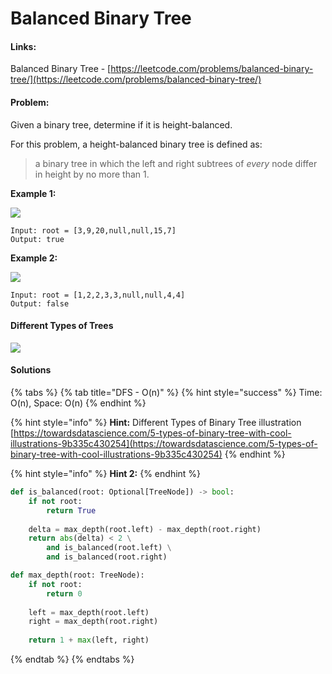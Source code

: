 # Balanced Binary Tree

#### Links:

Balanced Binary Tree - [https://leetcode.com/problems/balanced-binary-tree/](https://leetcode.com/problems/balanced-binary-tree/)

#### Problem:

Given a binary tree, determine if it is height-balanced.

For this problem, a height-balanced binary tree is defined as:

> a binary tree in which the left and right subtrees of _every_ node differ in height by no more than 1.

**Example 1:**

![](https://assets.leetcode.com/uploads/2020/10/06/balance\_1.jpg)

```
Input: root = [3,9,20,null,null,15,7]
Output: true
```

**Example 2:**

![](https://assets.leetcode.com/uploads/2020/10/06/balance\_2.jpg)

```
Input: root = [1,2,2,3,3,null,null,4,4]
Output: false
```

#### Different Types of Trees

![](https://miro.medium.com/max/1400/1\*CMGFtehu01ZEBgzHG71sMg.png)

#### Solutions

{% tabs %}
{% tab title="DFS - O(n)" %}
{% hint style="success" %}
Time: O(n), Space: O(n)
{% endhint %}

{% hint style="info" %}
**Hint:** Different Types of Binary Tree illustration \
[https://towardsdatascience.com/5-types-of-binary-tree-with-cool-illustrations-9b335c430254](https://towardsdatascience.com/5-types-of-binary-tree-with-cool-illustrations-9b335c430254)
{% endhint %}

{% hint style="info" %}
**Hint 2:**
{% endhint %}

```python
def is_balanced(root: Optional[TreeNode]) -> bool:
    if not root:
        return True
    
    delta = max_depth(root.left) - max_depth(root.right)
    return abs(delta) < 2 \
        and is_balanced(root.left) \
        and is_balanced(root.right)

def max_depth(root: TreeNode):
    if not root:
        return 0
    
    left = max_depth(root.left)
    right = max_depth(root.right)
    
    return 1 + max(left, right)
```
{% endtab %}
{% endtabs %}
